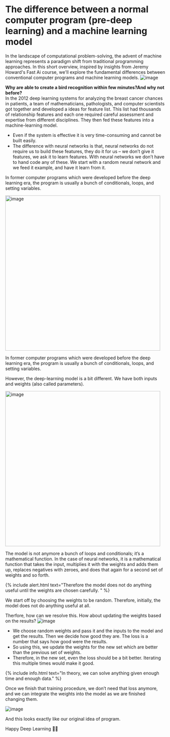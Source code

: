 # The difference between a normal computer program (pre-deep learning) and a machine learning model

In the landscape of computational problem-solving, the advent of machine learning represents a paradigm shift from traditional programming approaches. In this short overview, inspired by insights from Jeremy Howard's Fast Ai course, we'll explore the fundamental differences between conventional computer programs and machine learning models.
![image](https://github.com/AravindSuresh97/AravindSuresh97.github.io/assets/138949012/82ddfd47-3c17-4c3d-943e-e2ecea3d9aec)

**Why are able to create a bird recognition within few minutes?And why not before?**<br>
In the 2012 deep learning systems for analyzing the breast cancer chances in patients, a team of mathematicians, pathologists, and computer scientists got together and developed a ideas for feature list. This list had thousands of relationship features and each one required careful assessment and expertise from different disciplines. They then fed these features into a machine-learning model.
- Even if the system is effective it is very time-consuming and cannot be built easily. 
- The difference with neural networks is that, neural networks do not require us to build these features, they do it for us – we don’t give it features, we ask it to learn features. With neural networks we don’t have to hand code any of these. We start with a random neural network and we feed it example, and have it learn from it.

In former computer programs which were developed before the deep learning era, the program is usually a bunch of conditionals, loops, and setting variables.<br>

<img width="488" alt="image" src="https://github.com/AravindSuresh97/AravindSuresh97.github.io/assets/138949012/42e90a48-7c20-47ab-b0b3-0405bd2761ab">


In former computer programs which were developed before the deep learning era, the program is usually a bunch of conditionals, loops, and setting variables.<br>

However, the deep-learning model is a bit different. We have both inputs and weights (also called parameters). <br>

<img width="488" alt="image" src="https://github.com/AravindSuresh97/AravindSuresh97.github.io/assets/138949012/56ed37e8-0315-4a8b-91b9-4b52873f15e2">

The model is not anymore a bunch of loops and conditionals; it’s a mathematical function. In the case of neural networks, it is a mathematical function that takes the input, multiplies it with the weights and adds them up, replaces negatives with zeroes, and does that again for a second set of weights and so forth. 

{% include alert.html text="Therefore the model does not do anything useful until the weights are chosen carefully. " %}

We start off by choosing the weights to be random. Therefore, initially, the model does not do anything useful at all.

Therfore, how can we resolve this. How about updating the weights based on the results?
![image](https://github.com/AravindSuresh97/AravindSuresh97.github.io/assets/138949012/a9412e27-9e47-4293-8c78-94d11d860051)

- We choose random weights and pass it and the inputs to the model and get the results. Then we decide how good they are. The loss is a number that says how good were the results. <br>
- So using this, we update the weights for the new set which are better than the previous set of weights.<br>
- Therefore, in the new set, even the loss should be a bit better. Iterating this multiple times would make it good.

{% include info.html text="In theory, we can solve anything given enough time and enough data." %}

Once we finish that training procedure, we don’t need that loss anymore, and we can integrate the weights into the model as we are finished changing them.

![image](https://github.com/AravindSuresh97/AravindSuresh97.github.io/assets/138949012/a99c0ff1-395c-4d01-9664-aed4133ce8c0)

And this looks exactly like our original idea of program.

Happy Deep Learning 🙇‍♂️
